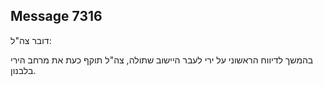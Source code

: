 ## Message 7316

דובר צה"ל:

בהמשך לדיווח הראשוני על ירי לעבר היישוב שתולה, צה"ל תוקף כעת את מרחב הירי בלבנון.

